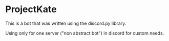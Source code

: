 # ProjectKate
This is a bot that was written using the discord.py library.

Using only for one server ("non abstract bot") in discord for custom needs.
